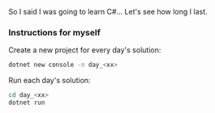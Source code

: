 So I said I was going to learn C#... Let's see how long I last.

### Instructions for myself
Create a new project for every day's solution:
```bash
dotnet new console -n day_<xx>
```

Run each day's solution:
```bash
cd day_<xx>
dotnet run
```
